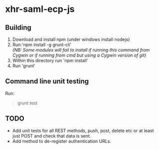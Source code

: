 xhr-saml-ecp-js
===============

Building
--------
1. Download and install npm (under windows install nodejs)
2. Run:'npm install -g grunt-cli'  
*(NB: Some modules will fail to install if running this command from Cygwin or if running from cmd but using a Cygwin version of git)*
3. Within this directory run 'npm install'
4. Run 'grunt'

Command line unit testing
-------------------------
Run:  
>grunt test

TODO
----
* Add unit tests for all REST methods, push, post, delete etc or at least just POST and check that data is sent.
* Add method to de-register authentication URLs.

